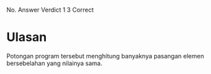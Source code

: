 No.	Answer	Verdict
1	3       Correct

# Ulasan
Potongan program tersebut menghitung banyaknya pasangan elemen bersebelahan yang nilainya sama.